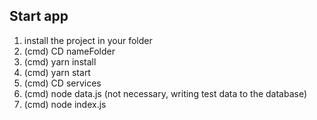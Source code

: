 ## Start app

1. install the project in your folder
2. (cmd) CD nameFolder
3. (cmd) yarn install
4. (cmd) yarn start
5. (cmd) CD services
6. (cmd) node data.js (not necessary, writing test data to the database)
7. (cmd) node index.js
